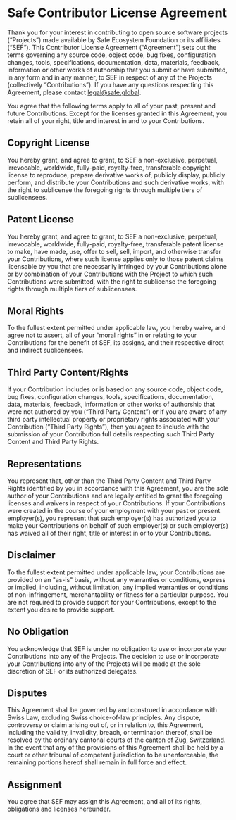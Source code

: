# Safe Contributor License Agreement

Thank you for your interest in contributing to open source software projects (“Projects”) made available by Safe Ecosystem Foundation or its affiliates (“SEF”). This Contributor License Agreement (“Agreement”) sets out the terms governing any source code, object code, bug fixes, configuration changes, tools, specifications, documentation, data, materials, feedback, information or other works of authorship that you submit or have submitted, in any form and in any manner, to SEF in respect of any of the Projects (collectively “Contributions”). If you have any questions respecting this Agreement, please contact legal@safe.global.

You agree that the following terms apply to all of your past, present and future Contributions. Except for the licenses granted in this Agreement, you retain all of your right, title and interest in and to your Contributions.

## Copyright License

You hereby grant, and agree to grant, to SEF a non-exclusive, perpetual, irrevocable, worldwide, fully-paid, royalty-free, transferable copyright license to reproduce, prepare derivative works of, publicly display, publicly perform, and distribute your Contributions and such derivative works, with the right to sublicense the foregoing rights through multiple tiers of sublicensees.

## Patent License

You hereby grant, and agree to grant, to SEF a non-exclusive, perpetual, irrevocable, worldwide, fully-paid, royalty-free, transferable patent license to make, have made, use, offer to sell, sell, import, and otherwise transfer your Contributions, where such license applies only to those patent claims licensable by you that are necessarily infringed by your Contributions alone or by combination of your Contributions with the Project to which such Contributions were submitted, with the right to sublicense the foregoing rights through multiple tiers of sublicensees.

## Moral Rights

To the fullest extent permitted under applicable law, you hereby waive, and agree not to assert, all of your “moral rights” in or relating to your Contributions for the benefit of SEF, its assigns, and their respective direct and indirect sublicensees.

## Third Party Content/Rights

If your Contribution includes or is based on any source code, object code, bug fixes, configuration changes, tools, specifications, documentation, data, materials, feedback, information or other works of authorship that were not authored by you (“Third Party Content”) or if you are aware of any third party intellectual property or proprietary rights associated with your Contribution (“Third Party Rights”), then you agree to include with the submission of your Contribution full details respecting such Third Party Content and Third Party Rights.

## Representations

You represent that, other than the Third Party Content and Third Party Rights identified by you in accordance with this Agreement, you are the sole author of your Contributions and are legally entitled to grant the foregoing licenses and waivers in respect of your Contributions. If your Contributions were created in the course of your employment with your past or present employer(s), you represent that such employer(s) has authorized you to make your Contributions on behalf of such employer(s) or such employer(s) has waived all of their right, title or interest in or to your Contributions.

## Disclaimer

To the fullest extent permitted under applicable law, your Contributions are provided on an "as-is" basis, without any warranties or conditions, express or implied, including, without limitation, any implied warranties or conditions of non-infringement, merchantability or fitness for a particular purpose. You are not required to provide support for your Contributions, except to the extent you desire to provide support.

## No Obligation

You acknowledge that SEF is under no obligation to use or incorporate your Contributions into any of the Projects. The decision to use or incorporate your Contributions into any of the Projects will be made at the sole discretion of SEF or its authorized delegates.

## Disputes

This Agreement shall be governed by and construed in accordance with Swiss Law, excluding Swiss choice-of-law principles. Any dispute, controversy or claim arising out of, or in relation to, this Agreement, including the validity, invalidity, breach, or termination thereof, shall be resolved by the ordinary cantonal courts of the canton of Zug, Switzerland. In the event that any of the provisions of this Agreement shall be held by a court or other tribunal of competent jurisdiction to be unenforceable, the remaining portions hereof shall remain in full force and effect.

## Assignment

You agree that SEF may assign this Agreement, and all of its rights, obligations and licenses hereunder.
